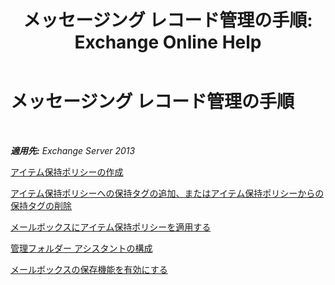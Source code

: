 ﻿---
title: 'メッセージング レコード管理の手順: Exchange Online Help'
TOCTitle: メッセージング レコード管理の手順
ms:assetid: bc2ff408-4a2b-4202-9515-e3e922a6320d
ms:mtpsurl: https://technet.microsoft.com/ja-jp/library/JJ150558(v=EXCHG.150)
ms:contentKeyID: 48269983
ms.date: 05/22/2018
mtps_version: v=EXCHG.150
ms.translationtype: HT
---

# メッセージング レコード管理の手順

 

_**適用先:** Exchange Server 2013_

[アイテム保持ポリシーの作成](create-a-retention-policy-exchange-2013-help.md)

[アイテム保持ポリシーへの保持タグの追加、またはアイテム保持ポリシーからの保持タグの削除](add-retention-tags-to-or-remove-retention-tags-from-a-retention-policy-exchange-2013-help.md)

[メールボックスにアイテム保持ポリシーを適用する](apply-a-retention-policy-to-mailboxes-exchange-2013-help.md)

[管理フォルダー アシスタントの構成](configure-the-managed-folder-assistant-exchange-2013-help.md)

[メールボックスの保存機能を有効にする](place-a-mailbox-on-retention-hold-exchange-2013-help.md)


